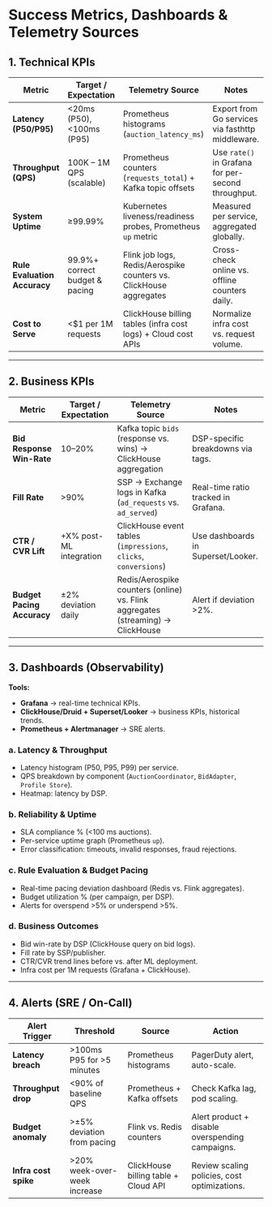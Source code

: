 # Success Metrics, Dashboards & Telemetry Sources

## 1. Technical KPIs

| Metric                   | Target / Expectation                     | Telemetry Source                                | Notes |
|---------------------------|------------------------------------------|------------------------------------------------|-------|
| **Latency (P50/P95)**    | <20ms (P50), <100ms (P95)                | Prometheus histograms (`auction_latency_ms`)    | Export from Go services via fasthttp middleware. |
| **Throughput (QPS)**     | 100K – 1M QPS (scalable)                 | Prometheus counters (`requests_total`) + Kafka topic offsets | Use `rate()` in Grafana for per-second throughput. |
| **System Uptime**        | ≥99.99%                                  | Kubernetes liveness/readiness probes, Prometheus `up` metric | Measured per service, aggregated globally. |
| **Rule Evaluation Accuracy** | 99.9%+ correct budget & pacing        | Flink job logs, Redis/Aerospike counters vs. ClickHouse aggregates | Cross-check online vs. offline counters daily. |
| **Cost to Serve**        | <$1 per 1M requests                      | ClickHouse billing tables (infra cost logs) + Cloud cost APIs | Normalize infra cost vs. request volume. |

---

## 2. Business KPIs

| Metric                  | Target / Expectation                   | Telemetry Source                              | Notes |
|--------------------------|----------------------------------------|-----------------------------------------------|-------|
| **Bid Response Win-Rate** | 10–20%                                | Kafka topic `bids` (response vs. wins) → ClickHouse aggregation | DSP-specific breakdowns via tags. |
| **Fill Rate**            | >90%                                   | SSP → Exchange logs in Kafka (`ad_requests` vs. `ad_served`) | Real-time ratio tracked in Grafana. |
| **CTR / CVR Lift**       | +X% post-ML integration                | ClickHouse event tables (`impressions`, `clicks`, `conversions`) | Use dashboards in Superset/Looker. |
| **Budget Pacing Accuracy** | ±2% deviation daily                   | Redis/Aerospike counters (online) vs. Flink aggregates (streaming) → ClickHouse | Alert if deviation >2%. |

---

## 3. Dashboards (Observability)

**Tools:**  
- **Grafana** → real-time technical KPIs.  
- **ClickHouse/Druid + Superset/Looker** → business KPIs, historical trends.  
- **Prometheus + Alertmanager** → SRE alerts.  

### a. Latency & Throughput
- Latency histogram (P50, P95, P99) per service.
- QPS breakdown by component (`AuctionCoordinator`, `BidAdapter`, `Profile Store`).
- Heatmap: latency by DSP.

### b. Reliability & Uptime
- SLA compliance % (<100 ms auctions).
- Per-service uptime graph (Prometheus `up`).
- Error classification: timeouts, invalid responses, fraud rejections.

### c. Rule Evaluation & Budget Pacing
- Real-time pacing deviation dashboard (Redis vs. Flink aggregates).
- Budget utilization % (per campaign, per DSP).
- Alerts for overspend >5% or underspend >5%.

### d. Business Outcomes
- Bid win-rate by DSP (ClickHouse query on bid logs).
- Fill rate by SSP/publisher.
- CTR/CVR trend lines before vs. after ML deployment.
- Infra cost per 1M requests (Grafana + ClickHouse).

---

## 4. Alerts (SRE / On-Call)

| Alert Trigger             | Threshold                      | Source             | Action |
|----------------------------|--------------------------------|--------------------|--------|
| **Latency breach**         | >100ms P95 for >5 minutes      | Prometheus histograms | PagerDuty alert, auto-scale. |
| **Throughput drop**        | <90% of baseline QPS           | Prometheus + Kafka offsets | Check Kafka lag, pod scaling. |
| **Budget anomaly**         | >±5% deviation from pacing     | Flink vs. Redis counters | Alert product + disable overspending campaigns. |
| **Infra cost spike**       | >20% week-over-week increase   | ClickHouse billing table + Cloud API | Review scaling policies, cost optimizations. |
